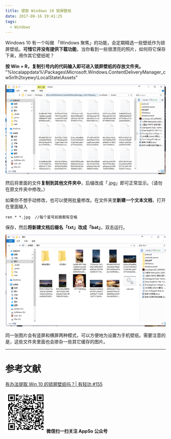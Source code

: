 ```yaml
---
title: 提取 Windows 10 锁屏壁纸
date: 2017-08-16 19:41:25
tags:
  - Windows
---
```


Windows  10 有一个叫做 「Windows 聚焦」的功能，会定期精选一些壁纸作为锁屏壁纸。**可惜它并没有提供下载功能**，当你看到一些很漂亮的照片，如何将它保存下来，用作其它壁纸呢？

**按 Win + R，复制引号内的代码输入即可进入锁屏壁纸的存放文件夹。** "%localappdata%\Packages\Microsoft.Windows.ContentDeliveryManager_cw5n1h2txyewy\LocalState\Assets"

![](/Img/2017/08/16/2017-08-16_19-53.png)

然后将里面的文件**复制到其他文件夹中**，后缀改成「.jpg」即可正常显示。（请勿在原文件夹中修改。）

如果你不想手动修改，也可以使用批量修改。在文件夹里**新建一个文本文档**，打开在里面输入

```
ren * *.jpg  //每个星号前面都有空格
```

保存，然后**将新建文档后缀名「txt」改成「bat」**，双击运行。

![](/Img/2017/08/16/2017-08-16_20-02.png)

同一张图片会有竖屏和横屏两种模式，可以方便地为设置为手机壁纸。需要注意的是，这些文件夹里面也会掺杂一些其它缓存的图片。

---

# 参考文献
[有办法提取 Win 10 的锁屏壁纸吗？| 有轻功 #155](http://mp.weixin.qq.com/s/EgyNnpAUaPH9IpwdLwDxNw)

![](/Img/AppSo.bmp)**微信扫一扫关注 AppSo 公众号**